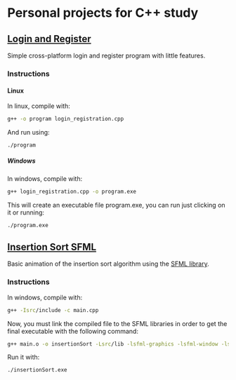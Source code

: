 # Personal projects for C++ study

## [Login and Register](https://github.com/ghidella/cpp-projects/tree/main/login_registration)
Simple cross-platform login and register program with little features.
### Instructions
#### Linux
In linux, compile with:
```bash
g++ -o program login_registration.cpp
```
And run using:
```bash
./program
```

##### Windows
In windows, compile with:
```bash
g++ login_registration.cpp -o program.exe
```
This will create an executable file program.exe, you can run just clicking on it or running:
```bash
./program.exe
```

## [Insertion Sort SFML](https://github.com/ghidella/cpp-projects/tree/main/insertion_sort)
Basic animation of the insertion sort algorithm using the [SFML library](https://www.sfml-dev.org/).
### Instructions
In windows, compile with:
```bash
g++ -Isrc/include -c main.cpp
```
Now, you must link the compiled file to the SFML libraries in order to get the final executable with the following command:
```bash
g++ main.o -o insertionSort -Lsrc/lib -lsfml-graphics -lsfml-window -lsfml-system
```
Run it with:
```bash
./insertionSort.exe
```

